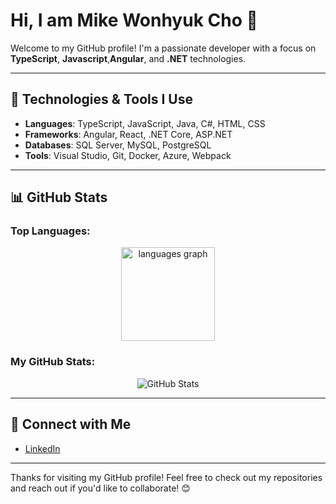 # Hi, I am Mike Wonhyuk Cho 👋

Welcome to my GitHub profile! I'm a passionate developer with a focus on **TypeScript**, **Javascript**,**Angular**, and **.NET** technologies.

---

## 🚀 Technologies & Tools I Use
- **Languages**: TypeScript, JavaScript, Java, C#, HTML, CSS
- **Frameworks**: Angular, React, .NET Core, ASP.NET
- **Databases**: SQL Server, MySQL, PostgreSQL
- **Tools**: Visual Studio, Git, Docker, Azure, Webpack

---

## 📊 GitHub Stats

### Top Languages:
<div align="center">
  <img src="https://github-readme-stats.vercel.app/api/top-langs?username=zzangzwh1&locale=en&hide_title=false&layout=compact&card_width=320&langs_count=5&theme=dracula&hide_border=false" height="150" alt="languages graph" />
</div>

### My GitHub Stats:
<div align="center">
  <img src="https://github-readme-stats.vercel.app/api?username=zzangzwh1&show_icons=true&theme=dracula&hide_border=false" alt="GitHub Stats" />
</div>

---

## 🤝 Connect with Me

- [LinkedIn]([https://www.linkedin.com/in/zzangzwh1](https://www.linkedin.com/in/wonhyuk-cho-362502239/))

---



Thanks for visiting my GitHub profile! Feel free to check out my repositories and reach out if you'd like to collaborate! 😊
